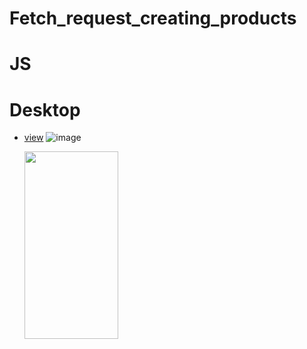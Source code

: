 # Fetch_request_creating_products

# JS

# Desktop

- [view](https://alexdolz.github.io/Fetch_request_creating_products-JS/)
  ![image](https://user-images.githubusercontent.com/108806800/219879127-bf7aca74-e816-462f-822c-d5b375cf28c4.png)

  <img src='https://user-images.githubusercontent.com/108806800/230357619-3a16f023-e3b0-4621-af5a-4ca1a5caab5b.png' width='150' height='300'>
